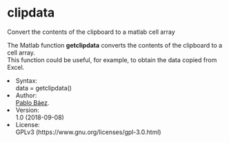 # clipdata
Convert the contents of the clipboard to a matlab cell array

The Matlab function <b>getclipdata</b> converts the contents of the clipboard to a cell array.
<br>This function could be useful, for example, to obtain the data copied from Excel.

<li>Syntax:<br>
&nbsp; &nbsp; &nbsp;data = getclipdata()<br>  
<li> Author:<br>
&nbsp; &nbsp; &nbsp;<a href="mailto:pbaez@ug.uchile.cl">Pablo Báez</a>.<br>
<li> Version:<br>
&nbsp; &nbsp; &nbsp;1.0 (2018-09-08)<br>
<li> License:<br>
&nbsp; &nbsp; &nbsp;GPLv3 (https://www.gnu.org/licenses/gpl-3.0.html)
